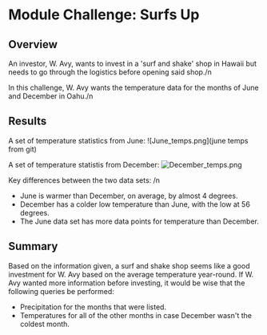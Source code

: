 # Module Challenge: Surfs Up

## Overview
An investor, W. Avy, wants to invest in a 'surf and shake' shop in Hawaii but needs to go through the logistics before opening said shop./n

In this challenge, W. Avy wants the temperature data for the months of June and December in Oahu./n


##  Results
A set of temperature statistics from June:
![June_temps.png](june temps from git)

A set of temperature statistis from December:
![December_temps.png]()

Key differences between the two data sets: /n

- June is warmer than December, on average, by almost 4 degrees.
- December has a colder low temperature than June, with the low at 56 degrees.
- The June data set has more data points for temperature than December.

## Summary
Based on the information given, a surf and shake shop seems like a good investment for W. Avy based on the average temperature year-round.
If W. Avy wanted more information before investing, it would be wise that the following queries be performed:

- Precipitation for the months that were listed.
- Temperatures for all of the other months in case December wasn't the coldest month.
